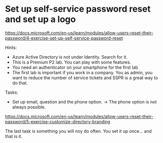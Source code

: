 # Set up self-service password reset and set up a logo

https://docs.microsoft.com/en-us/learn/modules/allow-users-reset-their-password/4-exercise-set-up-self-service-password-reset


Hints: 
- Azure Active Directory is not under Identity. Search for it.
- This is a Premium P2 lab. You can play with some features.
- You need an authenticator on your smartphone for the first lab
- The first lab is important if you work in a company. You as admin, you want to reduce the number of service tickets and SSPR is a great way to do that.

Tasks:
- Set up email, question and the phone option. -> The phone option is not always possible.

https://docs.microsoft.com/en-us/learn/modules/allow-users-reset-their-password/5-exercise-customize-directory-branding

The last task is something you will noy do often. You set it up once... and that is it.
